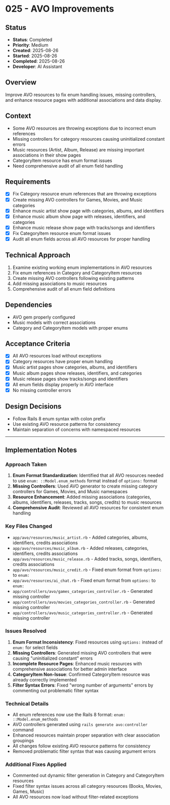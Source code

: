 # 025 - AVO Improvements

## Status
- **Status**: Completed
- **Priority**: Medium
- **Created**: 2025-08-26
- **Started**: 2025-08-26
- **Completed**: 2025-08-26
- **Developer**: AI Assistant

## Overview
Improve AVO resources to fix enum handling issues, missing controllers, and enhance resource pages with additional associations and data display.

## Context
- Some AVO resources are throwing exceptions due to incorrect enum references
- Missing controllers for category resources causing uninitialized constant errors
- Music resources (Artist, Album, Release) are missing important associations in their show pages
- CategoryItem resource has enum format issues
- Need comprehensive audit of all enum field handling

## Requirements
- [x] Fix Category resource enum references that are throwing exceptions
- [x] Create missing AVO controllers for Games, Movies, and Music categories
- [x] Enhance music artist show page with categories, albums, and identifiers
- [x] Enhance music album show page with releases, identifiers, and categories  
- [x] Enhance music release show page with tracks/songs and identifiers
- [x] Fix CategoryItem resource enum format issues
- [x] Audit all enum fields across all AVO resources for proper handling

## Technical Approach
1. Examine existing working enum implementations in AVO resources
2. Fix enum references in Category and CategoryItem resources
3. Create missing AVO controllers following existing patterns
4. Add missing associations to music resources
5. Comprehensive audit of all enum field definitions

## Dependencies
- AVO gem properly configured
- Music models with correct associations
- Category and CategoryItem models with proper enums

## Acceptance Criteria
- [x] All AVO resources load without exceptions
- [x] Category resources have proper enum handling
- [x] Music artist pages show categories, albums, and identifiers
- [x] Music album pages show releases, identifiers, and categories
- [x] Music release pages show tracks/songs and identifiers
- [x] All enum fields display properly in AVO interface
- [x] No missing controller errors

## Design Decisions
- Follow Rails 8 enum syntax with colon prefix
- Use existing AVO resource patterns for consistency
- Maintain separation of concerns with namespaced resources

---

## Implementation Notes

### Approach Taken
1. **Enum Format Standardization**: Identified that all AVO resources needed to use `enum: ::Model.enum_methods` format instead of `options:` format
2. **Missing Controllers**: Used AVO generator to create missing category controllers for Games, Movies, and Music namespaces
3. **Resource Enhancement**: Added missing associations (categories, albums, identifiers, releases, tracks, songs, credits) to music resources
4. **Comprehensive Audit**: Reviewed all AVO resources for consistent enum handling

### Key Files Changed
- `app/avo/resources/music_artist.rb` - Added categories, albums, identifiers, credits associations
- `app/avo/resources/music_album.rb` - Added releases, categories, identifiers, credits associations  
- `app/avo/resources/music_release.rb` - Added tracks, songs, identifiers, credits associations
- `app/avo/resources/music_credit.rb` - Fixed enum format from `options:` to `enum:`
- `app/avo/resources/ai_chat.rb` - Fixed enum format from `options:` to `enum:`
- `app/controllers/avo/games_categories_controller.rb` - Generated missing controller
- `app/controllers/avo/movies_categories_controller.rb` - Generated missing controller
- `app/controllers/avo/music_categories_controller.rb` - Generated missing controller

### Issues Resolved
1. **Enum Format Inconsistency**: Fixed resources using `options:` instead of `enum:` for select fields
2. **Missing Controllers**: Generated missing AVO controllers that were causing "uninitialized constant" errors
3. **Incomplete Resource Pages**: Enhanced music resources with comprehensive associations for better admin interface
4. **CategoryItem Non-Issue**: Confirmed CategoryItem resource was already correctly implemented
5. **Filter Syntax Errors**: Fixed "wrong number of arguments" errors by commenting out problematic filter syntax

### Technical Details
- All enum references now use the Rails 8 format: `enum: ::Model.enum_methods`
- AVO controllers generated using `rails generate avo:controller` command
- Enhanced resources maintain proper separation with clear association groupings
- All changes follow existing AVO resource patterns for consistency
- Removed problematic filter syntax that was causing argument errors

### Additional Fixes Applied
- Commented out dynamic filter generation in Category and CategoryItem resources
- Fixed filter syntax issues across all category resources (Books, Movies, Games, Music)
- All AVO resources now load without filter-related exceptions

